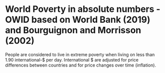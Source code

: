 # World Poverty in absolute numbers - OWID based on World Bank (2019) and Bourguignon and Morrisson (2002)

People are considered to live in extreme poverty when living on less than 1.90 international-$ per day. International $ are adjusted for price differences between countries and for price changes over time (inflation).